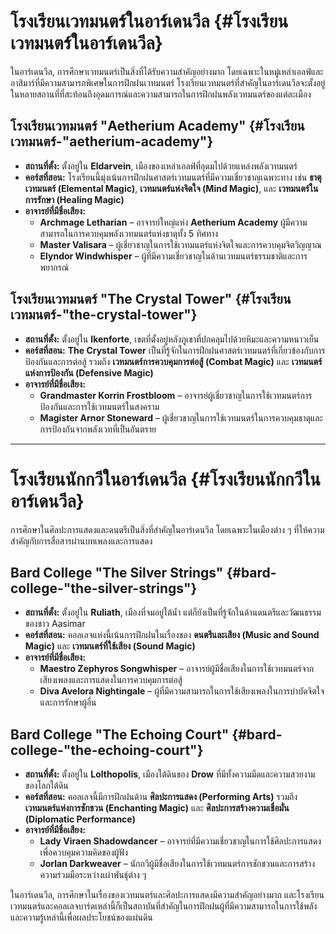 # 

# โรงเรียนเวทมนตร์ในอาร์เดนวีล {#โรงเรียนเวทมนตร์ในอาร์เดนวีล}

ในอาร์เดนวีล, การศึกษาเวทมนตร์เป็นสิ่งที่ได้รับความสำคัญอย่างมาก โดยเฉพาะในหมู่เหล่าเอลฟ์และอาสิมาร์ที่มีความสามารถพิเศษในการฝึกฝนเวทมนตร์ โรงเรียนเวทมนตร์ที่สำคัญในอาร์เดนวีลจะตั้งอยู่ในหลายสถานที่ที่สะท้อนถึงอุดมการณ์และความสามารถในการฝึกฝนพลังเวทมนตร์ของแต่ละเมือง

## **โรงเรียนเวทมนตร์ "Aetherium Academy"** {#โรงเรียนเวทมนตร์-"aetherium-academy"}

* **สถานที่ตั้ง:** ตั้งอยู่ใน **Eldarvein**, เมืองของเหล่าเอลฟ์ที่อุดมไปด้วยแหล่งพลังเวทมนตร์  
* **คอร์สที่สอน:** โรงเรียนนี้มุ่งเน้นการฝึกฝนศาสตร์เวทมนตร์ที่มีความเชี่ยวชาญเฉพาะทาง เช่น **ธาตุเวทมนตร์ (Elemental Magic)**, **เวทมนตร์แห่งจิตใจ (Mind Magic)**, และ **เวทมนตร์ในการรักษา (Healing Magic)**  
* **อาจารย์ที่มีชื่อเสียง:**  
  * **Archmage Letharian** – อาจารย์ใหญ่แห่ง **Aetherium Academy** ผู้มีความสามารถในการควบคุมพลังเวทมนตร์แห่งธาตุทั้ง 5 ทิศทาง  
  * **Master Valisara** – ผู้เชี่ยวชาญในการใช้เวทมนตร์แห่งจิตใจและการควบคุมจิตวิญญาณ  
  * **Elyndor Windwhisper** – ผู้ที่มีความเชี่ยวชาญในด้านเวทมนตร์ธรรมชาติและการพยากรณ์

## **โรงเรียนเวทมนตร์ "The Crystal Tower"** {#โรงเรียนเวทมนตร์-"the-crystal-tower"}

* **สถานที่ตั้ง:** ตั้งอยู่ใน **Ikenforte**, เขตที่ตั้งอยู่หลังภูเขาที่ปกคลุมไปด้วยหิมะและความหนาวเย็น  
* **คอร์สที่สอน:** **The Crystal Tower** เป็นที่รู้จักในการฝึกฝนศาสตร์เวทมนตร์ที่เกี่ยวข้องกับการป้องกันและการต่อสู้ รวมถึง **เวทมนตร์การควบคุมการต่อสู้ (Combat Magic)** และ **เวทมนตร์แห่งการป้องกัน (Defensive Magic)**  
* **อาจารย์ที่มีชื่อเสียง:**  
  * **Grandmaster Korrin Frostbloom** – อาจารย์ผู้เชี่ยวชาญในการใช้เวทมนตร์การป้องกันและการใช้เวทมนตร์ในสงคราม  
  * **Magister Arnor Stoneward** – ผู้เชี่ยวชาญในการใช้เวทมนตร์ในการควบคุมธาตุและการป้องกันจากพลังเวทที่เป็นอันตราย

---

# โรงเรียนนักกวีในอาร์เดนวีล {#โรงเรียนนักกวีในอาร์เดนวีล}

การศึกษาในศิลปะการแสดงและดนตรีเป็นสิ่งที่สำคัญในอาร์เดนวีล โดยเฉพาะในเมืองต่าง ๆ ที่ให้ความสำคัญกับการสื่อสารผ่านบทเพลงและการแสดง

## **Bard College "The Silver Strings"** {#bard-college-"the-silver-strings"}

* **สถานที่ตั้ง:** ตั้งอยู่ใน **Ruliath**, เมืองที่จมอยู่ใต้น้ำ แต่ก็ยังเป็นที่รู้จักในด้านดนตรีและวัฒนธรรมของชาว Aasimar  
* **คอร์สที่สอน:** คอลเลจแห่งนี้เน้นการฝึกฝนในเรื่องของ **ดนตรีและเสียง (Music and Sound Magic)** และ **เวทมนตร์ที่ใช้เสียง (Sound Magic)**  
* **อาจารย์ที่มีชื่อเสียง:**  
  * **Maestro Zephyros Songwhisper** – อาจารย์ผู้มีชื่อเสียงในการใช้เวทมนตร์จากเสียงเพลงและการแสดงในการควบคุมการต่อสู้  
  * **Diva Avelora Nightingale** – ผู้ที่มีความสามารถในการใช้เสียงเพลงในการบำบัดจิตใจและการรักษาผู้อื่น

## **Bard College "The Echoing Court"** {#bard-college-"the-echoing-court"}

* **สถานที่ตั้ง:** ตั้งอยู่ใน **Lolthopolis**, เมืองใต้ดินของ **Drow** ที่มีทั้งความมืดและความสวยงามของโลกใต้ดิน  
* **คอร์สที่สอน:** คอลเลจนี้มีการฝึกฝนด้าน **ศิลปะการแสดง (Performing Arts)** รวมถึง **เวทมนตร์แห่งการชักชวน (Enchanting Magic)** และ **ศิลปะการสร้างความเชื่อมั่น (Diplomatic Performance)**  
* **อาจารย์ที่มีชื่อเสียง:**  
  * **Lady Viraen Shadowdancer** – อาจารย์ที่มีความเชี่ยวชาญในการใช้ศิลปะการแสดงเพื่อควบคุมความคิดของผู้ฟัง  
  * **Jorlan Darkweaver** – นักกวีผู้มีชื่อเสียงในการใช้เวทมนตร์การชักชวนและการสร้างความร่วมมือระหว่างเผ่าพันธุ์ต่าง ๆ

ในอาร์เดนวีล, การศึกษาในเรื่องของเวทมนตร์และศิลปะการแสดงมีความสำคัญอย่างมาก และโรงเรียนเวทมนตร์และคอลเลจบาร์ดเหล่านี้ก็เป็นสถาบันที่สำคัญในการฝึกฝนผู้ที่มีความสามารถในการใช้พลังและความรู้เหล่านี้เพื่อผลประโยชน์ของแผ่นดิน